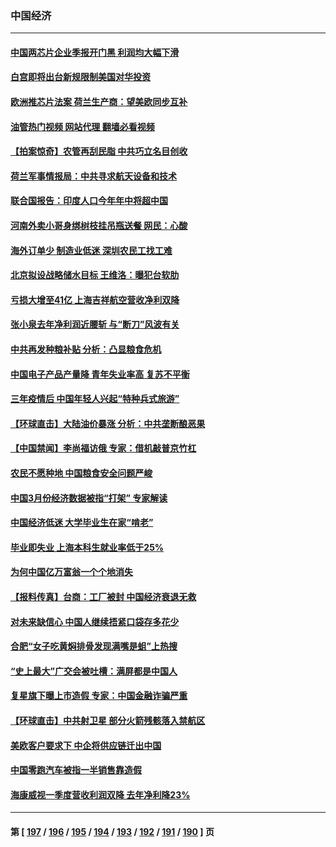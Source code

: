 ### 中国经济
---
#### [中国两芯片企业季报开门黑 利润均大幅下滑](../../pages/ncid283/n13976783.md?04200845) 
#### [白宫即将出台新规限制美国对华投资](../../pages/ncid283/n13976625.md?04200845) 
#### [欧洲推芯片法案 荷兰生产商：望美欧同步互补](../../pages/ncid283/n13976669.md?04200845) 
#### [油管热门视频 网站代理 翻墙必看视频](http://138.2.39.72:81/youtube.html?epic-marker?04200845)
#### [【拍案惊奇】农管再刮民脂 中共巧立名目创收](../../pages/ncid283/n13976561.md?04200845) 
#### [荷兰军事情报局：中共寻求航天设备和技术](../../pages/ncid283/n13976629.md?04200845) 
#### [联合国报告：印度人口今年年中将超中国](../../pages/ncid283/n13976613.md?04200845) 
#### [河南外卖小哥身绑树枝挂吊瓶送餐 网民：心酸](../../pages/ncid283/n13976449.md?04200845) 
#### [海外订单少 制造业低迷 深圳农民工找工难](../../pages/ncid283/n13976111.md?04200845) 
#### [北京拟设战略储水目标 王维洛：曝犯台软肋](../../pages/ncid283/n13973790.md?04200845) 
#### [亏损大增至41亿 上海吉祥航空营收净利双降](../../pages/ncid283/n13976017.md?04200845) 
#### [张小泉去年净利润近腰斩 与“断刀”风波有关](../../pages/ncid283/n13975950.md?04200845) 
#### [中共再发种粮补贴 分析：凸显粮食危机](../../pages/ncid283/n13975640.md?04200845) 
#### [中国电子产品产量降 青年失业率高 复苏不平衡](../../pages/ncid283/n13975587.md?04200845) 
#### [三年疫情后 中国年轻人兴起“特种兵式旅游”](../../pages/ncid283/n13975557.md?04200845) 
#### [【环球直击】大陆油价暴涨 分析：中共垄断酿恶果](../../pages/ncid283/n13975220.md?04200845) 
#### [【中国禁闻】李尚福访俄 专家：借机敲普京竹杠](../../pages/ncid283/n13975168.md?04200845) 
#### [农民不愿种地 中国粮食安全问题严峻](../../pages/ncid283/n13975520.md?04200845) 
#### [中国3月份经济数据被指“打架” 专家解读](../../pages/ncid283/n13975423.md?04200845) 
#### [中国经济低迷 大学毕业生在家“啃老”](../../pages/ncid283/n13974820.md?04200845) 
#### [毕业即失业 上海本科生就业率低于25%](../../pages/ncid283/n13975459.md?04200845) 
#### [为何中国亿万富翁一个个地消失](../../pages/ncid283/n13975276.md?04200845) 
#### [【报料传真】台商：工厂被封 中国经济衰退无救](../../pages/ncid283/n13975158.md?04200845) 
#### [对未来缺信心 中国人继续捂紧口袋存多花少](../../pages/ncid283/n13975131.md?04200845) 
#### [合肥“女子吃黄焖排骨发现满嘴是蛆”上热搜](../../pages/ncid283/n13974887.md?04200845) 
#### [“史上最大”广交会被吐槽：满屏都是中国人](../../pages/ncid283/n13974919.md?04200845) 
#### [复星旗下曝上市造假 专家：中国金融诈骗严重](../../pages/ncid283/n13974819.md?04200845) 
#### [【环球直击】中共射卫星 部分火箭残骸落入禁航区](../../pages/ncid283/n13974859.md?04200845) 
#### [美欧客户要求下 中企将供应链迁出中国](../../pages/ncid283/n13974607.md?04200845) 
#### [中国零跑汽车被指一半销售靠造假](../../pages/ncid283/n13974530.md?04200845) 
#### [海康威视一季度营收利润双降 去年净利降23%](../../pages/ncid283/n13974400.md?04200845) 

---
#### 第 [ [197](./197.md?04200845) / [196](./196.md?04200845) / [195](./195.md?04200845) / [194](./194.md?04200845) / [193](./193.md?04200845) / [192](./192.md?04200845) / [191](./191.md?04200845) / [190](./190.md?04200845) ] 页
